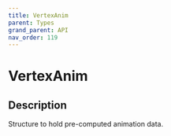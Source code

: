 ```yaml
---
title: VertexAnim
parent: Types
grand_parent: API
nav_order: 119
---
```


# VertexAnim

## Description

Structure to hold pre-computed animation data.

